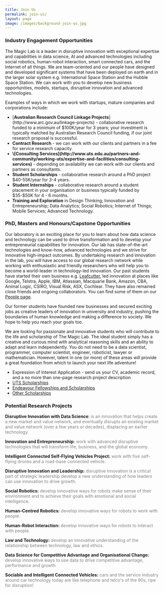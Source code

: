 ```yaml
---
title: Join Us
permalink: join-us/
layout: page
image: /images/background-join-us.jpg
---
```

### Industry Engagement Opportunities

The Magic Lab is a leader in disruptive innovation with exceptional expertise and capabilities in data science, AI and advanced technologies including social robotics, human-robot interaction, smart connected cars, and the Internet of all things. We are team-oriented and our people have designed and developed significant systems that have been deployed on earth and in the larger solar system e.g. International Space Station and the Hubble Space Station. We can work with you to develop new business opportunities, models, startups, disruptive innovation and advanced technologies.

Examples of ways in which we work with startups, mature companies and corporations include:

<ul>
<li>[<b>Australian Research Council Linkage Projects</b>](http://www.arc.gov.au/linkage-projects) - collaborative research funded to a minimum of $100K/year for 3 years; your investment is typically matched by Australian Research Council funding, if our joint research proposal is successful.
<li><b>Contract Research</b> - we can work with our clients and partners in a fee for service research capacity.
<li><b>\[Consulting Services](http://www.uts.edu.au/partners-and-community/working-uts/expertise-and-facilities/consulting-services)</b> - depending on availability we can work with our clients and partners as consultants.
<li><b>Student Scholarships</b> - collaborative research around a PhD project $40-55K/year for 3-4 years.
<li><b>Student Internships</b> - collaborative research around a student placement in your organisation or business typically funded by $35-$50K for 4 - 6 months.
<li><b>Training and Exploration</b> in Design Thinking; Innovation and Entrepreneurship; Data Analytics; Social Robotics; Internet of Things; Mobile Services; Advanced Technology.
</ul>

### PhD, Masters and Honours/Capstone Opportunities

Our laboratory is an exciting place for you to learn about how data science and technology can be used to drive transformation and to develop your entrepreneurial capabilities for innovation. Our lab has state-of-the-art technologies and know-how, advanced technologies and we strive for innovative high-impact outcomes. By undertaking research and innovation in the lab, you will have access to our global research network while working with enthusiastic and friendly researchers who will help you to become a world-leader in technology-led innovation. Our past students have started their own business e.g. [Leafcutter](http://leafcutter.com.au), led innovation at places like Google, Telstra, Apple, IBM, Atlassian, Macquarie Bank, Amazon, CBA, Animal Logic, CSIRO, Visual Risk, ASX, Cochlear. They have also remained close friends and ongoing collaborators. You can find some of them on our [People page](people.html).

Our former students have founded new businesses and secured exciting jobs as creative leaders of innovation in university and industry, pushing the boundaries of human knowledge and making a difference to society. We hope to help you reach your goals too.

We are looking for passionate and innovative students who will contribute to the life and scholarship of The Magic Lab. The ideal student simply has a creative and curious mind with analytical reasoning skills and an ability to adapt and learn independently. You do not need to be a data scientist, programmer, computer scientist, engineer, roboticist, lawyer or mathematician. However, talent in one (or more) of these areas will provide a great foundation from which to launch your next life adventure!

* Expression of Interest Application - send us your CV, academic record, and a no more than one-page research project description
* [UTS Scholarships](http://www.gradschool.uts.edu.au/current-students/scholarships-funding/uts-research-scholarships.html) 
* [Endeavour Fellowships and Scholarships](https://internationaleducation.gov.au/Endeavour%20program/Scholarships-and-Fellowships/Pages/default.aspx)
* [Other Scholarships](http://studyassist.gov.au/sites/studyassist/scholarshipsandawards)

### Potential Research Projects

<b>Disruptive Innovation with Data Science</b>: <font color = #808080> is an innovation that helps create a new market and value network, and eventually disrupts an existing market and value network (over a few years or decades), displacing an earlier technology.</font>

<b>Innovation and Entrepreneurship</b>: <font color = #808080> work with advanced disruptive technologies that will transform life, business, and the global economy.</font>

<b>Intelligent Connected Self-Flying Vehicles Project:</b> <font color = #808080>work with five self-flying drones and a road-base connected vehicle.</font>

<b>Disruptive Innovation and Leadership:</b><font color = #808080> disruptive innovation is a critical part of strategic leadership develop a new understanding of how leaders can use innovation to drive growth.</font>

<b>Social Robotics:</b> <font color = #808080> develop innovative ways for robots make sense of their environment and to achieve their goals with emotional and social intelligence.</font>

<b>Human-Centred Robotics:</b> <font color = #808080> develop innovative ways for robots to work with people.</font>

<b>Human-Robot Interaction:</b> <font color = #808080>develop innovative ways for robots to interact with people.</font>

<b>Law and Technology:</b> <font color = #808080>develop an innovative understanding of the relationship between technology, law and ethics. </font>

<b>Data Science for Competitive Advantage and Organisational Change:</b> <font color = #808080> develop innovative ways to use data to drive competitive advantage, performance and growth.</font>

<b>Sociable and Intelligent Connected Vehicles:</b> <font color = #808080>cars and the service industry around car technology today are like telephone and telco's of the 90s, ripe for disruption!<font>
